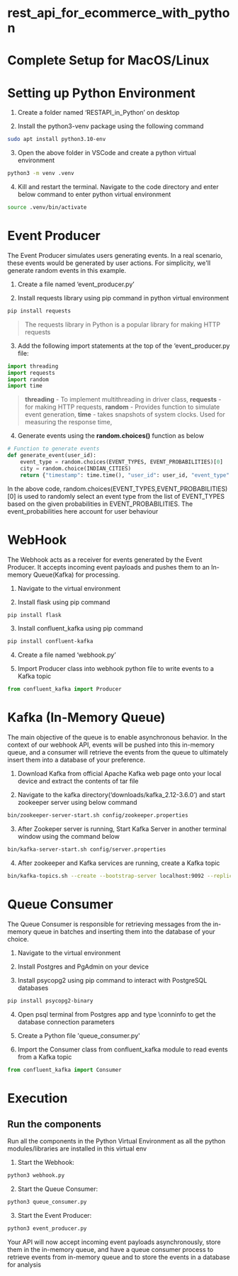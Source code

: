 # rest_api_for_ecommerce_with_python


# Complete Setup for MacOS/Linux 

# Setting up Python  Environment


1) Create a folder named ‘RESTAPI_in_Python’ on desktop

2) Install the python3-venv package using the following command

```bash
sudo apt install python3.10-env
```

3) Open the above folder in VSCode and create a python virtual environment

```bash
python3 -m venv .venv
```

4) Kill and restart the terminal. Navigate to the code directory and enter below command to enter python  virtual environment

```bash
source .venv/bin/activate
```

# Event Producer

The Event Producer simulates users generating events. In a real scenario, these events would be generated by user actions. For simplicity, we'll generate random events in this example.


1) Create a file named ‘event_producer.py’
  
2) Install requests library using pip command in python virtual environment 

```bash
pip install requests
```

> The requests library in Python is a popular library for making HTTP requests

3) Add the following import statements at the top of the ‘event_producer.py file:

 ```python
import threading
import requests
import random
import time
```

> **threading**   -  To implement multithreading in driver class, 
> **requests**    -  for making HTTP requests, 
> **random**      -  Provides function to simulate event generation, 
> **time**        -  takes snapshots of system clocks. Used for measuring the response time, 

4) Generate events using the **random.choices()** function as below

```python
# Function to generate events
def generate_event(user_id):
    event_type = random.choices(EVENT_TYPES, EVENT_PROBABILITIES)[0]
    city = random.choice(INDIAN_CITIES)
    return {"timestamp": time.time(), "user_id": user_id, "event_type": event_type, "city": city}
```

In the above code, random.choices(EVENT_TYPES,EVENT_PROBABILITIES)[0] is used to randomly select an event type from the list of EVENT_TYPES based on the given probabilities in EVENT_PROBABILITIES. The event_probabilities here account for user behaviour


# WebHook


The Webhook acts as a receiver for events generated by the Event Producer. It accepts incoming event payloads and pushes them to an In-memory Queue(Kafka) for processing.

1) Navigate to the virtual environment
  
2) Install flask using pip command

```bash
pip install flask
```

3) Install confluent_kafka using pip command          

```bash           
pip install confluent-kafka
```

4) Create a file named ‘webhook.py’

5) Import Producer class into webhook python file to write events to a Kafka topic

```python
from confluent_kafka import Producer
```

# Kafka (In-Memory Queue)

The main objective of the queue is to enable asynchronous behavior. In the context of our webhook API, events will be pushed into this in-memory queue, and a consumer will retrieve the events from the queue to ultimately insert them into a database of your preference.


1) Download Kafka from official Apache Kafka web page onto your local device and extract the contents of tar file

2) Navigate to the kafka directory(‘downloads/kafka_2.12-3.6.0’) and start zookeeper server using below command

```bash
bin/zookeeper-server-start.sh config/zookeeper.properties
```

3) After Zookeper server is running, Start Kafka Server in another terminal window using the command below

```bash
bin/kafka-server-start.sh config/server.properties
```

4) After zookeeper and Kafka services are running, create a Kafka topic

```bash 
bin/kafka-topics.sh --create --bootstrap-server localhost:9092 --replication-factor 1 --partitions 1 --topic events-topic1
```

# Queue Consumer

The Queue Consumer is responsible for retrieving messages from the in-memory queue in batches and inserting them into the database of your choice.


1) Navigate to the virtual environment 

2) Install Postgres and PgAdmin on your device 

3) Install psycopg2 using pip command to interact with PostgreSQL databases

```bash
pip install psycopg2-binary
```

4) Open psql terminal from Postgres app and type \conninfo to get the database connection parameters

5) Create a Python file 'queue_consumer.py'    

6) Import the Consumer class from confluent_kafka module to read events from a Kafka topic

```python
from confluent_kafka import Consumer
```



# Execution

## Run the components

Run all the components in the Python Virtual Environment as all the python modules/libraries are installed in this virtual env

1) Start the Webhook:

```bash
python3 webhook.py
```

2) Start the Queue Consumer:

```bash
python3 queue_consumer.py
```

3) Start the Event Producer:

```bash
python3 event_producer.py
```

Your API will now accept incoming event payloads asynchronously, store them in the in-memory queue, and have a queue consumer process to retrieve events from in-memory queue and to store the events in a database for analysis
   





